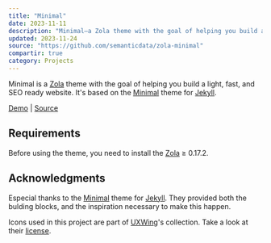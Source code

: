 ```yaml
---
title: "Minimal"
date: 2023-11-11
description: "Minimal—a Zola theme with the goal of helping you build a light, fast, and SEO ready website. It's based on the Minimal theme for Jekyll. "
updated: 2023-11-24
source: "https://github.com/semanticdata/zola-minimal"
compartir: true
category: Projects
---
```


Minimal is a [Zola](https://www.getzola.org) theme with the goal of helping you build a light, fast, and SEO ready website. It's based on the [Minimal](https://github.com/pages-themes/minimal) theme for [Jekyll](https://jekyllrb.com/).

[Demo](https://semanticdata.github.io/zola-minimal/) | [Source](https://github.com/semanticdata/zola-minimal)

## Requirements

Before using the theme, you need to install the [Zola](https://www.getzola.org/documentation/getting-started/installation/) ≥ 0.17.2.

## Acknowledgments

Especial thanks to the [Minimal](https://github.com/pages-themes/minimal) theme for [Jekyll](https://jekyllrb.com/). They provided both the bulding blocks, and the inspiration necessary to make this happen.

Icons used in this project are part of <a href="https://uxwing.com/">UXWing</a>'s collection. Take a look at their <a href="https://uxwing.com/license">license</a>.
